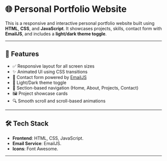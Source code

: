 # 🌐 Personal Portfolio Website

This is a responsive and interactive personal portfolio website built using **HTML**, **CSS**, and **JavaScript**. It showcases projects, skills, contact form with **EmailJS**, and includes a **light/dark theme toggle**.

---

## 🚀 Features

- ✅ Responsive layout for all screen sizes
- ✨ Animated UI using CSS transitions
- 📧 Contact form powered by [EmailJS](https://www.emailjs.com/)
- 🌙 Light/Dark theme toggle
- 🔗 Section-based navigation (Home, About, Projects, Contact)
- 🖼️ Project showcase cards
- 🔍 Smooth scroll and scroll-based animations

---

## 🛠️ Tech Stack

- **Frontend**: HTML, CSS, JavaScript.
- **Email Service**: EmailJS.
- **Icons**: Font Awesome.

---
